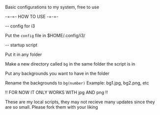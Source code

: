 Basic configurations to my system, free to use

-=-=- HOW TO USE -=-=-

-- config for i3

Put the `config` file in $HOME/.config/i3/


-- startup script

Put it in any folder

Make a new directory called `bg` in the same folder the script is in

Put any backgrounds you want to have in the folder

Rename the backgrounds to `bg(number)` Example: bg1.jpg, bg2.png, etc

!! FOR NOW IT ONLY WORKS WITH jpg AND png !!


These are my local scripts, they may not recieve many updates since
they are so small. Please fork them with your liking

